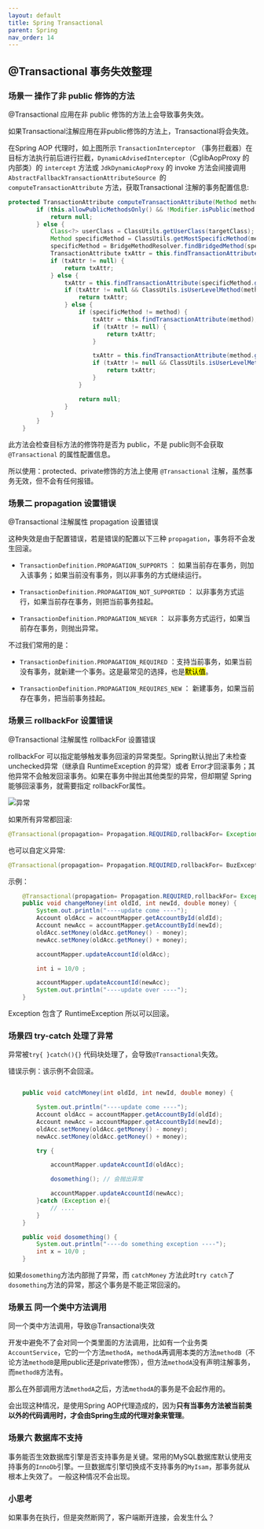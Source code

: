 ```yaml
---
layout: default
title: Spring Transactional
parent: Spring
nav_order: 14
---
```



##  @Transactional 事务失效整理 <!-- {docsify-ignore} -->

### 场景一 操作了非 public 修饰的方法

@Transactional 应用在非 public 修饰的方法上会导致事务失效。

如果Transactional注解应用在非public修饰的方法上，Transactional将会失效。

在Spring AOP 代理时，如上图所示 `TransactionInterceptor` （事务拦截器）在目标方法执行前后进行拦截，`DynamicAdvisedInterceptor`（CglibAopProxy 的内部类）的 `intercept` 方法或 `JdkDynamicAopProxy` 的 invoke 方法会间接调用 `AbstractFallbackTransactionAttributeSource `的 `computeTransactionAttribute` 方法，获取Transactional 注解的事务配置信息:

```java
protected TransactionAttribute computeTransactionAttribute(Method method, Class<?> targetClass) {
        if (this.allowPublicMethodsOnly() && !Modifier.isPublic(method.getModifiers())) {
            return null;
        } else {
            Class<?> userClass = ClassUtils.getUserClass(targetClass);
            Method specificMethod = ClassUtils.getMostSpecificMethod(method, userClass);
            specificMethod = BridgeMethodResolver.findBridgedMethod(specificMethod);
            TransactionAttribute txAttr = this.findTransactionAttribute(specificMethod);
            if (txAttr != null) {
                return txAttr;
            } else {
                txAttr = this.findTransactionAttribute(specificMethod.getDeclaringClass());
                if (txAttr != null && ClassUtils.isUserLevelMethod(method)) {
                    return txAttr;
                } else {
                    if (specificMethod != method) {
                        txAttr = this.findTransactionAttribute(method);
                        if (txAttr != null) {
                            return txAttr;
                        }

                        txAttr = this.findTransactionAttribute(method.getDeclaringClass());
                        if (txAttr != null && ClassUtils.isUserLevelMethod(method)) {
                            return txAttr;
                        }
                    }

                    return null;
                }
            }
        }
    }
```
此方法会检查目标方法的修饰符是否为 public，不是 public则不会获取 `@Transactional` 的属性配置信息。

所以使用：protected、private修饰的方法上使用 `@Transactional` 注解，虽然事务无效，但不会有任何报错。
 


### 场景二 propagation 设置错误

@Transactional 注解属性 propagation 设置错误

这种失效是由于配置错误，若是错误的配置以下三种 `propagation`，事务将不会发生回滚。

- `TransactionDefinition.PROPAGATION_SUPPORTS` ： 如果当前存在事务，则加入该事务；如果当前没有事务，则以非事务的方式继续运行。

- `TransactionDefinition.PROPAGATION_NOT_SUPPORTED` ： 以非事务方式运行，如果当前存在事务，则把当前事务挂起。

- `TransactionDefinition.PROPAGATION_NEVER` ： 以非事务方式运行，如果当前存在事务，则抛出异常。

不过我们常用的是：

- `TransactionDefinition.PROPAGATION_REQUIRED` ：支持当前事务，如果当前没有事务，就新建一个事务。这是最常见的选择，也是<mark>默认值</mark>。

- `TransactionDefinition.PROPAGATION_REQUIRES_NEW` ： 新建事务，如果当前存在事务，把当前事务挂起。 


### 场景三 rollbackFor 设置错误

@Transactional 注解属性 rollbackFor 设置错误

rollbackFor 可以指定能够触发事务回滚的异常类型。Spring默认抛出了未检查unchecked异常（继承自 RuntimeException 的异常）或者 Error才回滚事务；其他异常不会触发回滚事务。如果在事务中抛出其他类型的异常，但却期望 Spring 能够回滚事务，就需要指定 rollbackFor属性。

![异常](/images/spring/exception.jpg)

如果所有异常都回滚:

```java
@Transactional(propagation= Propagation.REQUIRED,rollbackFor= Exception.class)
```

也可以自定义异常:

```java
@Transactional(propagation= Propagation.REQUIRED,rollbackFor= BuzException.class)
```

示例：
```java
   	@Transactional(propagation= Propagation.REQUIRED,rollbackFor= Exception.class)
    public void changeMoney(int oldId, int newId, double money) {
        System.out.println("----update come ----");
        Account oldAcc = accountMapper.getAccountById(oldId);
        Account newAcc = accountMapper.getAccountById(newId);
        oldAcc.setMoney(oldAcc.getMoney() - money);
        newAcc.setMoney(oldAcc.getMoney() + money);

        accountMapper.updateAccountId(oldAcc);

        int i = 10/0 ;

        accountMapper.updateAccountId(newAcc);
        System.out.println("----update over ----");
    }
```
Exception 包含了 RuntimeException 所以可以回滚。


### 场景四 try-catch 处理了异常


异常被`try{ }catch(){}` 代码块处理了，会导致`@Transactional`失效。

错误示例：该示例不会回滚。

```java

	public void catchMoney(int oldId, int newId, double money) {

        System.out.println("----update come ----");
        Account oldAcc = accountMapper.getAccountById(oldId);
        Account newAcc = accountMapper.getAccountById(newId);
        oldAcc.setMoney(oldAcc.getMoney() - money);
        newAcc.setMoney(oldAcc.getMoney() + money);

        try {

            accountMapper.updateAccountId(oldAcc);

            dosomething(); // 会抛出异常

            accountMapper.updateAccountId(newAcc);
        }catch (Exception e){
            // ....
        }
    }

    public void dosomething() {
        System.out.println("----do something exception ----");
        int x = 10/0 ;
    }

```

如果`dosomething`方法内部抛了异常，而 `catchMoney` 方法此时`try catch`了`dosomething`方法的异常，那这个事务是不能正常回滚的。



### 场景五 同一个类中方法调用

同一个类中方法调用，导致@Transactional失效

开发中避免不了会对同一个类里面的方法调用，比如有一个业务类`AccountService`，它的一个方法`methodA`，`methodA`再调用本类的方法`methodB`（不论方法`methodB`是用public还是private修饰），但方法`methodA`没有声明注解事务，而`methodB`方法有。

那么在外部调用方法`methodA`之后，方法`methodA`的事务是不会起作用的。

会出现这种情况，是使用Spring AOP代理造成的，因为**只有当事务方法被当前类以外的代码调用时，才会由Spring生成的代理对象来管理**。

### 场景六 数据库不支持


事务能否生效数据库引擎是否支持事务是关键。常用的MySQL数据库默认使用支持事务的`InnoDb`引擎。一旦数据库引擎切换成不支持事务的`MyIsam`，那事务就从根本上失效了。
一般这种情况不会出现。


### 小思考

如果事务在执行，但是突然断网了，客户端断开连接，会发生什么？
